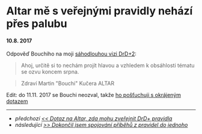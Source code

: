 # Altar mě s veřejnými pravidly nehází přes palubu

#### 10.8. 2017

Odpověď Bouchiho na moji [sáhodlouhou vizi DrD+2](8-2-2017-ptam_se_bouchiho_zda_muzu_zverejnit_drdplus_html.md): 

> Ahoj,
určitě si to nechám projít hlavou a vzhledem k obsáhlosti tématu se ozvu koncem srpna.

> Zdraví Martin "Bouchi" Kučera
ALTAR 

Edit: do 11.11. 2017 se Bouchi neozval, takže [ho pošťuchuji s okrájeným dotazem](11-11-2017-zkracuji_dotaz_na_snizeni_latky_pro_odpoved.md)

---

- *předchozí [<< Dotaz na Altar, zda mohu zveřejnit DrD+ pravidla](8-2-2017-ptam_se_bouchiho_zda_muzu_zverejnit_drdplus_html.md)*
- *následující [>> Dokončil jsem spojování příběhů z pravidel do jednoho](8-11-2017-dokoncil-jsem-sjednocovani-pribehu.md)*